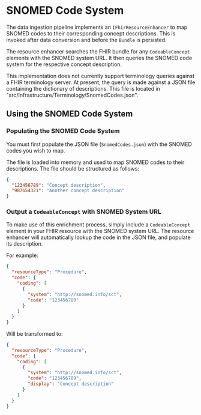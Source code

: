 # SNOMED Code System

The data ingestion pipeline implements an `IFhirResourceEnhancer` to map SNOMED codes to their corresponding concept descriptions. This is invoked after data conversion and before the `Bundle` is persisted.

The resource enhancer searches the FHIR bundle for any `CodeableConcept` elements with the SNOMED system URL. It then queries the SNOMED code system for the respective concept description.

This implementation does not currently support terminology queries against a FHIR terminology server. At present, the query is made against a JSON file containing the dictionary of descriptions. This file is located in "src/Infrastructure/Terminology/SnomedCodes.json".

## Using the SNOMED Code System

### Populating the SNOMED Code System

You must first populate the JSON file (`SnomedCodes.json`) with the SNOMED codes you wish to map.

The file is loaded into memory and used to map SNOMED codes to their descriptions. The file should be structured as follows:

```json
{
  "123456789": "Concept description",
  "987654321": "Another concept description"
}
```

### Output a `CodeableConcept` with SNOMED System URL

To make use of this enrichment process, simply include a `CodeableConcept` element in your FHIR resource with the SNOMED system URL. The resource enhancer will automatically lookup the code in the JSON file, and populate its description.

For example:

```json
{
  "resourceType": "Procedure",
  "code": {
    "coding": [
      {
        "system": "http://snomed.info/sct",
        "code": "123456789"
      }
    ]
  }
}
```

Will be transformed to:

```json
{
  "resourceType": "Procedure",
  "code": {
    "coding": [
      {
        "system": "http://snomed.info/sct",
        "code": "123456789",
        "display": "Concept description"
      }
    ]
  }
}
```

